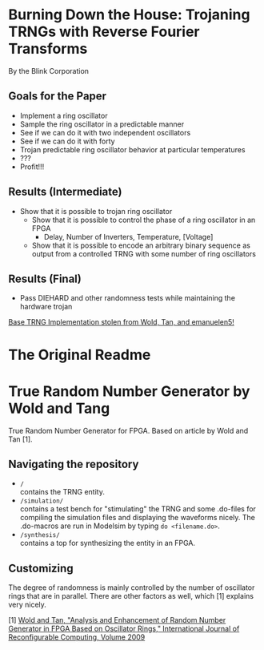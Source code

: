 Burning Down the House: Trojaning TRNGs with Reverse Fourier Transforms
=======================================================================

By the Blink Corporation

Goals for the Paper
-------------------

- Implement a ring oscillator
- Sample the ring oscillator in a predictable manner
- See if we can do it with two independent oscillators
- See if we can do it with forty
- Trojan predictable ring oscillator behavior at particular temperatures
- ???
- Profit!!!

Results (Intermediate)
----------------------

- Show that it is possible to trojan ring oscillator
  - Show that it is possible to control the phase of a ring oscillator in an FPGA
    - Delay, Number of Inverters, Temperature, [Voltage]
  - Show that it is possible to encode an arbitrary binary sequence as output from a controlled
    TRNG with some number of ring oscillators

Results (Final)
---------------
  - Pass DIEHARD and other randomness tests while maintaining the hardware trojan

[Base TRNG Implementation stolen from Wold, Tan, and emanuelen5!](https://github.com/emanuelen5/Wold_Tan_TRNG)

The Original Readme 
==================

# True Random Number Generator by Wold and Tang
True Random Number Generator for FPGA. Based on article by Wold and Tan [1].

## Navigating the repository
* `/`  
  contains the TRNG entity.
* `/simulation/`  
  contains a test bench for "stimulating" the TRNG and some .do-files for compiling the simulation files and displaying the waveforms nicely. The .do-macros are run in Modelsim by typing `do <filename.do>`.
* `/synthesis/`  
  contains a top for synthesizing the entity in an FPGA.

## Customizing
The degree of randomness is mainly controlled by the number of oscillator rings that are in parallel. There are other factors as well, which [1] explains very nicely.

[1] [Wold and Tan, "Analysis and Enhancement of Random Number Generator in FPGA Based on Oscillator Rings," International Journal of Reconfigurable Computing, Volume 2009](http://dx.doi.org/10.1155/2009/501672 "DOI link")
